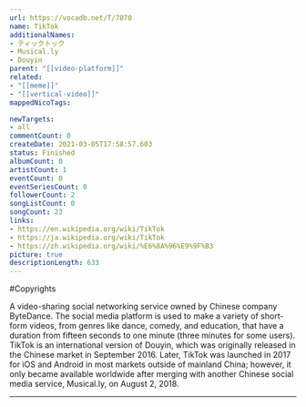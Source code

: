 ```yaml
---
url: https://vocadb.net/T/7870
name: TikTok
additionalNames: 
- ティックトック
- Musical.ly
- Douyin
parent: "[[video-platform]]"
related:
- "[[meme]]"
- "[[vertical-video]]"
mappedNicoTags:

newTargets:
- all
commentCount: 0
createDate: 2021-03-05T17:58:57.603
status: Finished
albumCount: 0
artistCount: 1
eventCount: 0
eventSeriesCount: 0
followerCount: 2
songListCount: 0
songCount: 23
links: 
- https://en.wikipedia.org/wiki/TikTok
- https://ja.wikipedia.org/wiki/TikTok
- https://zh.wikipedia.org/wiki/%E6%8A%96%E9%9F%B3
picture: true
descriptionLength: 633
---
```


#Copyrights

A video-sharing social networking service owned by Chinese company ByteDance. The social media platform is used to make a variety of short-form videos, from genres like dance, comedy, and education, that have a duration from fifteen seconds to one minute (three minutes for some users).
TikTok is an international version of Douyin, which was originally released in the Chinese market in September 2016. Later, TikTok was launched in 2017 for iOS and Android in most markets outside of mainland China; however, it only became available worldwide after merging with another Chinese social media service, Musical.ly, on August 2, 2018.

---

